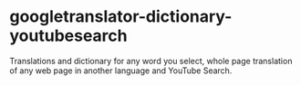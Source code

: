 # googletranslator-dictionary-youtubesearch
Translations and dictionary for any word you select, whole page translation of any web page in another language and YouTube Search.
